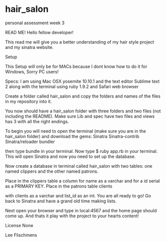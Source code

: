 # hair_salon
personal assessment week 3

READ ME! Hello fellow developer!

This read me will give you a better understanding of my hair style project and my sinatra website.

Setup

This Setup will only be for MACs because I dont know how to do it for Windows, Sorry PC users!

Specs: I am using Mac OSX yosemite 10.10.1 and the text editor Sublime text 2 along with the terminal using ruby 1.9.2 and Safari web browser

Create a folder called hair_salon and copy the folders and names of the files in my repository into it.

You now should have a hair_salon folder with three folders and two files (not including the README). Make sure Lib and spec have two files and views has 3 with all the right endings.

To begin you will need to open the terminal (make sure you are in the hair_salon folder) and download the gems: Sinatra Sinatra-contrib Sinatra/reloader bundler

then type bundle in your terminal. Now type $ ruby app.rb in your terminal.  This will open Sinatra and now you need to set up the database.

Now create a database in terminal called hair_salon with two tables: one named clippers and the other named patrons.  

Place in the clippers table a column for name as a varchar and for a id serial as a PRIMARY KEY.  Place in the patrons table clients

with clients as a varchar and list_id as an int.  You are all ready to go! Go back to Sinatra and have a grand old time making lists.

Next open your browser and type in local:4567 and the home page should come up. And thats it play with the project to your hearts content!

License None

Lee Flischmens 
